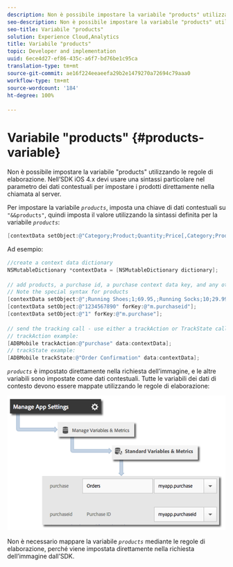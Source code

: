 ```yaml
---
description: Non è possibile impostare la variabile "products" utilizzando le regole di elaborazione. Nell’SDK iOS 4.x devi usare una sintassi particolare nel parametro dei dati contestuali per impostare i prodotti direttamente nella chiamata al server.
seo-description: Non è possibile impostare la variabile "products" utilizzando le regole di elaborazione. Nell’SDK iOS 4.x devi usare una sintassi particolare nel parametro dei dati contestuali per impostare i prodotti direttamente nella chiamata al server.
seo-title: Variabile "products"
solution: Experience Cloud,Analytics
title: Variabile "products"
topic: Developer and implementation
uuid: 6ece4d27-ef86-435c-a6f7-bd76be1c95ca
translation-type: tm+mt
source-git-commit: ae16f224eeaeefa29b2e1479270a72694c79aaa0
workflow-type: tm+mt
source-wordcount: '184'
ht-degree: 100%

---
```



# Variabile &quot;products&quot; {#products-variable}

Non è possibile impostare la variabile &quot;products&quot; utilizzando le regole di elaborazione. Nell’SDK iOS 4.x devi usare una sintassi particolare nel parametro dei dati contestuali per impostare i prodotti direttamente nella chiamata al server.

Per impostare la variabile *`products`*, imposta una chiave di dati contestuali su `"&&products"`, quindi imposta il valore utilizzando la sintassi definita per la variabile *`products`*:

```objective-c
[contextData setObject:@"Category;Product;Quantity;Price[,Category;Product;Quantity;Price]" forKey:@"&&products"];
```

Ad esempio:

```objective-c
//create a context data dictionary 
NSMutableDictionary *contextData = [NSMutableDictionary dictionary]; 
 
// add products, a purchase id, a purchase context data key, and any other data you want to collect. 
// Note the special syntax for products 
[contextData setObject:@";Running Shoes;1;69.95,;Running Socks;10;29.99" forKey:@"&&products"]; 
[contextData setObject:@"1234567890" forKey:@"m.purchaseid"]; 
[contextData setObject:@"1" forKey:@"m.purchase"]; 
 
// send the tracking call - use either a trackAction or TrackState call. 
// trackAction example: 
[ADBMobile trackAction:@"purchase" data:contextData]; 
// trackState example: 
[ADBMobile trackState:@"Order Confirmation" data:contextData]; 
```

*`products`* è impostato direttamente nella richiesta dell’immagine, e le altre variabili sono impostate come dati contestuali. Tutte le variabili dei dati di contesto devono essere mappate utilizzando le regole di elaborazione:

![](assets/map-products.png)

Non è necessario mappare la variabile   *`products`* mediante le regole di elaborazione, perché viene impostata direttamente nella richiesta dell’immagine dall’SDK.
